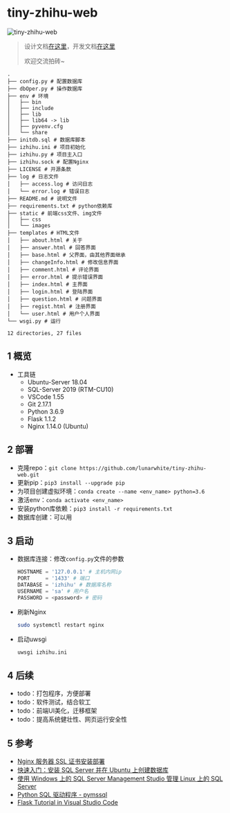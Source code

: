 # tiny-zhihu-web

![tiny-zhihu-web](https://socialify.git.ci/lunarwhite/tiny-zhihu-web/image?description=1&descriptionEditable=%E4%BB%BF%E7%85%A7%E7%9F%A5%E4%B9%8E%E5%86%99%E7%9A%84web%E8%AE%BA%E5%9D%9B%E7%B3%BB%E7%BB%9F%EF%BC%8C%E5%90%8E%E7%AB%AF%E9%80%89%E6%8B%A9%E7%AE%80%E6%98%93%E7%9A%84flask%2Bpython%EF%BC%8C%E5%89%8D%E7%AB%AF%E9%80%89%E6%8B%A9jQuery%EF%BC%8C%E6%95%B0%E6%8D%AE%E5%BA%93%E9%80%89%E6%8B%A9SQL-Server%EF%BC%8C%E9%83%A8%E7%BD%B2%E5%88%B0Ubuntu%E6%9C%8D%E5%8A%A1%E5%99%A8%E4%B8%8A&font=Raleway&forks=1&issues=1&language=1&logo=https%3A%2F%2Fflask.palletsprojects.com%2Fen%2F2.0.x%2F_images%2Fflask-logo.png&owner=1&pattern=Plus&pulls=1&stargazers=1&theme=Light)

> 设计文档[在这里](https://lunarwhite.github.io/zh/dev/2assign/fvrltijkh/)，开发文档[在这里](https://lunarwhite.github.io/zh/dev/2assign/o7m0xddlu/)
>
> 欢迎交流拍砖~

```
.
├── config.py # 配置数据库
├── dbOper.py # 操作数据库
├── env # 环境
│   ├── bin
│   ├── include
│   ├── lib
│   ├── lib64 -> lib
│   ├── pyvenv.cfg
│   └── share
├── initdb.sql # 数据库脚本
├── izhihu.ini # 项目初始化
├── izhihu.py # 项目主入口
├── izhihu.sock # 配置Nginx
├── LICENSE # 开源条款
├── log # 日志文件
│   ├── access.log # 访问日志
│   └── error.log # 错误日志
├── README.md # 说明文件
├── requirements.txt # python依赖库
├── static # 前端css文件、img文件
│   ├── css
│   └── images
├── templates # HTML文件
│   ├── about.html # 关于
│   ├── answer.html # 回答界面
│   ├── base.html # 父界面，由其他界面继承
│   ├── changeInfo.html # 修改信息界面
│   ├── comment.html # 评论界面
│   ├── error.html # 提示错误界面
│   ├── index.html # 主界面
│   ├── login.html # 登陆界面
│   ├── question.html # 问题界面
│   ├── regist.html # 注册界面
│   └── user.html # 用户个人界面
└── wsgi.py # 运行

12 directories, 27 files
```

## 1 概览

- 工具链
  - Ubuntu-Server 18.04
  - SQL-Server 2019 (RTM-CU10)
  - VSCode 1.55
  - Git 2.17.1
  - Python 3.6.9
  - Flask 1.1.2
  - Nginx 1.14.0 (Ubuntu)

## 2 部署

- 克隆repo：`git clone https://github.com/lunarwhite/tiny-zhihu-web.git`
- 更新pip：`pip3 install --upgrade pip`
- 为项目创建虚拟环境：`conda create --name <env_name> python=3.6`
- 激活env：`conda activate <env_name>`
- 安装python库依赖：`pip3 install -r requirements.txt`
- 数据库创建：可以用

## 3 启动

- 数据库连接：修改`config.py`文件的参数

  ```python
  HOSTNAME = '127.0.0.1' # 主机内网ip
  PORT     = '1433' # 端口
  DATABASE = 'izhihu' # 数据库名称
  USERNAME = 'sa' # 用户名
  PASSWORD = <password> # 密码
  ```

- 刷新Nginx

  ```bash
  sudo systemctl restart nginx
  ```

- 启动uwsgi

  ```python
  uwsgi izhihu.ini
  ```

## 4 后续

- todo：打包程序，方便部署
- todo：软件测试，结合软工
- todo：前端UI美化，迁移框架
- todo：提高系统健壮性、网页运行安全性

## 5 参考
- [Nginx 服务器 SSL 证书安装部署](https://cloud.tencent.com/document/product/400/35244)
- [快速入门：安装 SQL Server 并在 Ubuntu 上创建数据库](https://docs.microsoft.com/zh-cn/sql/linux/quickstart-install-connect-ubuntu?view=sql-server-ver15)
- [使用 Windows 上的 SQL Server Management Studio 管理 Linux 上的 SQL Server](https://docs.microsoft.com/zh-cn/sql/linux/sql-server-linux-manage-ssms?view=sql-server-ver15)
- [Python SQL 驱动程序 - pymssql](https://docs.microsoft.com/zh-cn/sql/connect/python/pymssql/python-sql-driver-pymssql?view=sql-server-ver15)
- [Flask Tutorial in Visual Studio Code](https://code.visualstudio.com/docs/python/tutorial-flask)
